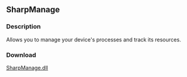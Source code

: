 ## SharpManage
### Description
Allows you to manage your device's processes and track its resources.

### Download
[SharpManage.dll](https://github.com/Lexz-08/SharpManage/releases/download/sharpmanage/SharpManage.dll)
